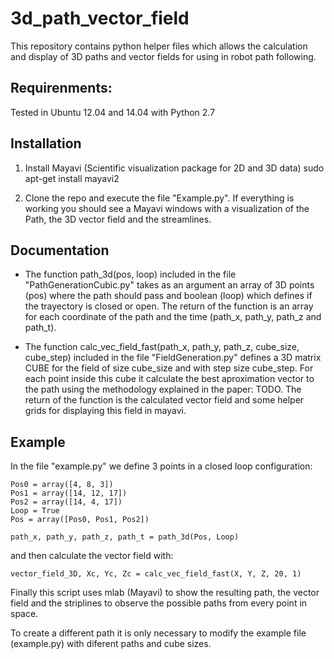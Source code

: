 # 3d_path_vector_field
This repository contains python helper files which allows the calculation and display of 3D paths and vector fields for using in robot path following.

## Requirenments:

Tested in Ubuntu 12.04 and 14.04 with Python 2.7

## Installation

1. Install Mayavi (Scientific visualization package for 2D and 3D data)
sudo apt-get install mayavi2

2. Clone the repo and execute the file "Example.py". If everything is working you should see a Mayavi windows with a visualization of the Path, the 3D vector field and the streamlines.


## Documentation

* The function path_3d(pos, loop) included in the file "PathGenerationCubic.py" takes as an argument an array of 3D points (pos) where the path should pass and boolean (loop) which defines if the trayectory is closed or open. The return of the function is an array for each coordinate of the path and the time (path_x, path_y, path_z and path_t).

* The function calc_vec_field_fast(path_x, path_y, path_z, cube_size, cube_step) included in the file "FieldGeneration.py" defines a 3D matrix CUBE for the field of size cube_size and with step size cube_step. For each point inside this cube it calculate the best aproximation vector to the path using the methodology explained in the paper: TODO. The return of the function is the calculated vector field and some helper grids for displaying this field in mayavi.

## Example

In the file "example.py" we define 3 points in a closed loop configuration:

```
Pos0 = array([4, 8, 3])
Pos1 = array([14, 12, 17])
Pos2 = array([14, 4, 17])
Loop = True
Pos = array([Pos0, Pos1, Pos2])

path_x, path_y, path_z, path_t = path_3d(Pos, Loop)
```

and then calculate the vector field with:

```
vector_field_3D, Xc, Yc, Zc = calc_vec_field_fast(X, Y, Z, 20, 1)
```

Finally this script uses mlab (Mayavi) to show the resulting path, the vector field and the striplines to observe the possible paths from every point in space.

To create a different path it is only necessary to modify the example file (example.py) with diferent paths and cube sizes.
